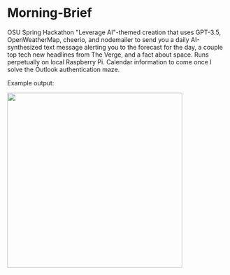 # Morning-Brief 
OSU Spring Hackathon "Leverage AI"-themed creation that uses GPT-3.5, OpenWeatherMap, cheerio, and nodemailer to send you a daily AI-synthesized text message alerting you to the forecast for the day, a couple top tech new headlines from The Verge, and a fact about space. Runs perpetually on local Raspberry Pi. Calendar information to come once I solve the Outlook authentication maze.

Example output:

<img src="https://github.com/MylesJP/Morning-Brief/assets/96148570/93789d80-4f2c-4575-81ed-56b2dfc61aeb" width=400>
